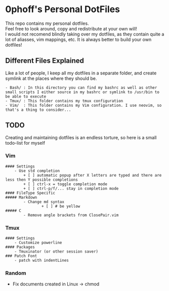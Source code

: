 # 0phoff's Personal DotFiles
This repo contains my personal dotfiles.  
Feel free to look around, copy and redistribute at your own will!  
I would not recomend blindly taking over my dotfiles, as they contain quite a lot of aliasses, vim mappings, etc. It is always better to build your own dotfiles!

## Different Files Explained
Like a lot of people, I keep all my dotfiles in a separate folder, and create symlink at the places where they should be.  

	- Bash/ : In this directory you can find my bashrc as well as other small scripts I either source in my bashrc or symlink to /usr/bin to be able to execute
	- Tmux/ : This folder contains my tmux configuration
	- Vim/	: This folder contains my Vim configuration. I use neovim, so that's a thing to consider...

## TODO
Creating and maintaining dotfiles is an endless torture, so here is a small todo-list for myself

### Vim
	#### Settings
	    - Use std completion
	        + [ ] automatic popup after X letters are typed and there are less then Y possible completions
	        + [ ] ctrl-x = toggle completion mode
	        + [ ] ctrl-p/f/... stay in completion mode
	#### FileType Specific
	##### Markdown
			- Change md syntax
					+ [ ] # be yellow
	##### C
			- Remove angle brackets from ClosePair.vim

### Tmux
	#### Settings
	    - Customize powerline
	#### Packages
	    - Tmuxinator (or other session saver)
	### Patch Font
	    - patch with indentLines

### Random  
  * Fix documents created in Linux -> chmod
